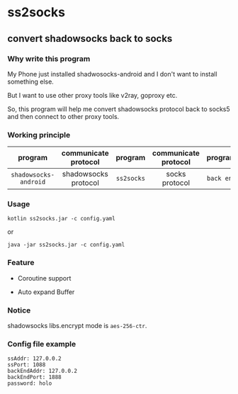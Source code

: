 # ss2socks
## convert shadowsocks back to socks

### Why write this program
My Phone just installed shadwosocks-android and I don't want to install something else.

But I want to use other proxy tools like v2ray, goproxy etc.

So, this program will help me convert shadowsocks protocol back to socks5 and then connect to other proxy tools.

### Working principle
|program|communicate protocol|program|communicate protocol|program|
|:-:|:-:|:-:|:-:|:-:|
|`shadowsocks-android`|shadowsocks protocol|`ss2socks`|socks protocol|`back end`|

### Usage
`kotlin ss2socks.jar -c config.yaml`

or

`java -jar ss2socks.jar -c config.yaml`

### Feature
- Coroutine support

- Auto expand Buffer

### Notice
shadowsocks libs.encrypt mode is `aes-256-ctr`.

### Config file example
```
ssAddr: 127.0.0.2
ssPort: 1088
backEndAddr: 127.0.0.2
backEndPort: 1888
password: holo
```
